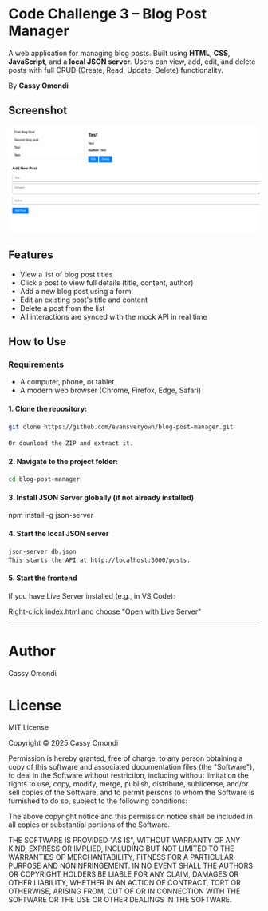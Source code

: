 # Code Challenge 3 – Blog Post Manager

A web application for managing blog posts. Built using **HTML**, **CSS**, **JavaScript**, and a **local JSON server**. Users can view, add, edit, and delete posts with full CRUD (Create, Read, Update, Delete) functionality.

By **Cassy Omondi**

## Screenshot

![Screenshot of App](Screenshot.png)

## Features

- View a list of blog post titles
- Click a post to view full details (title, content, author)
- Add a new blog post using a form
- Edit an existing post's title and content
- Delete a post from the list
- All interactions are synced with the mock API in real time

## How to Use

### Requirements
- A computer, phone, or tablet
- A modern web browser (Chrome, Firefox, Edge, Safari)

#### 1. Clone the repository:
```bash
git clone https://github.com/evansveryown/blog-post-manager.git

Or download the ZIP and extract it.
```

#### 2. Navigate to the project folder:
```bash
cd blog-post-manager
```

#### 3. Install JSON Server globally (if not already installed)
npm install -g json-server

#### 4. Start the local JSON server
```bash
json-server db.json
This starts the API at http://localhost:3000/posts.
```

#### 5. Start the frontend
If you have Live Server installed (e.g., in VS Code):

Right-click index.html and choose "Open with Live Server"

 --- 
 
# Author

Cassy Omondi

# License

MIT License

Copyright © 2025 Cassy Omondi

Permission is hereby granted, free of charge, to any person obtaining a copy of this software and associated documentation files (the "Software"), to deal in the Software without restriction, including without limitation the rights to use, copy, modify, merge, publish, distribute, sublicense, and/or sell copies of the Software, and to permit persons to whom the Software is furnished to do so, subject to the following conditions:

The above copyright notice and this permission notice shall be included in all copies or substantial portions of the Software.

THE SOFTWARE IS PROVIDED "AS IS", WITHOUT WARRANTY OF ANY KIND, EXPRESS OR IMPLIED, INCLUDING BUT NOT LIMITED TO THE WARRANTIES OF MERCHANTABILITY, FITNESS FOR A PARTICULAR PURPOSE AND NONINFRINGEMENT. IN NO EVENT SHALL THE AUTHORS OR COPYRIGHT HOLDERS BE LIABLE FOR ANY CLAIM, DAMAGES OR OTHER LIABILITY, WHETHER IN AN ACTION OF CONTRACT, TORT OR OTHERWISE, ARISING FROM, OUT OF OR IN CONNECTION WITH THE SOFTWARE OR THE USE OR OTHER DEALINGS IN THE SOFTWARE.